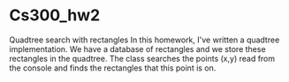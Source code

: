 # Cs300_hw2
Quadtree search with rectangles
In this homework, I've written a quadtree implementation. We have a database of rectangles and we store these rectangles in the quadtree. 
The class searches the points (x,y) read from the console and finds the rectangles that this point is on.
